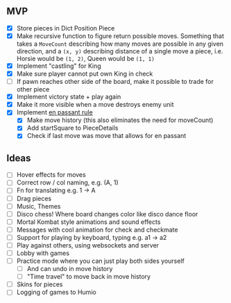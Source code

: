 ## MVP
- [x] Store pieces in Dict Position Piece
- [x] Make recursive function to figure return possible moves.
Something that takes a `MoveCount` describing how 
many moves are possible in any given direction, and a `(x, y)`
describing distance of a single move a piece, i.e. Horsie would be
`(1, 2)`, Queen would be `(1, 1)`
- [x] Implement "castling" for King
- [x] Make sure player cannot put own King in check
- [ ] If pawn reaches other side of the board, make it possible to trade for other piece
- [x] Implement victory state + play again
- [x] Make it more visible when a move destroys enemy unit
- [x] Implement [en passant rule](https://www.chess.com/terms/en-passant)
  - [x] Make move history (this also eliminates the need for moveCount)
  - [x] Add startSquare to PieceDetails
  - [x] Check if last move was move that allows for en passant

## Ideas
- [ ] Hover effects for moves
- [ ] Correct row / col naming, e.g. (A, 1)
- [ ] Fn for translating e.g. 1 -> A
- [ ] Drag pieces
- [ ] Music, Themes
- [ ] Disco chess! Where board changes color like disco dance floor
- [ ] Mortal Kombat style animations and sound effects 
- [ ] Messages with cool animation for check and checkmate
- [ ] Support for playing by keyboard, typing e.g. a1 -> a2
- [ ] Play against others, using websockets and server
- [ ] Lobby with games
- [ ] Practice mode where you can just play both sides yourself
  - [ ] And can undo in move history
  - [ ] "Time travel" to move back in move history
- [ ] Skins for pieces
- [ ] Logging of games to Humio